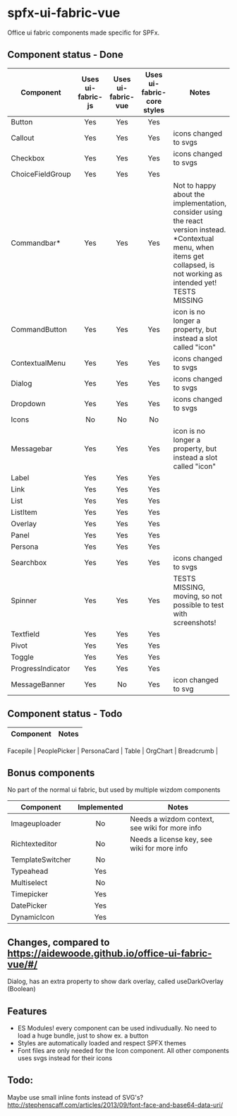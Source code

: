 # spfx-ui-fabric-vue
Office ui fabric components made specific for SPFx.

## Component status - Done
Component         | Uses ui-fabric-js | Uses ui-fabric-vue | Uses ui-fabric-core styles  | Notes
 ---              | :---:             | :---:              | :---:                       | ---
Button            | Yes               | Yes                | Yes                      
Callout           | Yes               | Yes                | Yes                         | icons changed to svgs
Checkbox          | Yes               | Yes                | Yes                         | icons changed to svgs
ChoiceFieldGroup  | Yes               | Yes                | Yes 
Commandbar*       | Yes               | Yes                | Yes                         | Not to happy about the implementation, consider using the react version instead. *Contextual menu, when items get collapsed, is not working as intended yet! TESTS MISSING
CommandButton     | Yes               | Yes                | Yes                         | icon is no longer a property, but instead a slot called "icon"
ContextualMenu    | Yes               | Yes                | Yes                         | icons changed to svgs
Dialog            | Yes               | Yes                | Yes                         | icons changed to svgs
Dropdown          | Yes               | Yes                | Yes                         | icons changed to svgs
Icons             | No                | No                 | No                          |
Messagebar        | Yes               | Yes                | Yes                         | icon is no longer a property, but instead a slot called "icon"
Label             | Yes               | Yes                | Yes                         | 
Link              | Yes               | Yes                | Yes                         | 
List              | Yes               | Yes                | Yes                         |
ListItem          | Yes               | Yes                | Yes                         |
Overlay           | Yes               | Yes                | Yes                         | 
Panel             | Yes               | Yes                | Yes                         | 
Persona           | Yes               | Yes                | Yes                         | 
Searchbox         | Yes               | Yes                | Yes                         | icons changed to svgs
Spinner           | Yes               | Yes                | Yes                         | TESTS MISSING, moving, so not possible to test with screenshots!
Textfield         | Yes               | Yes                | Yes                         | 
Pivot             | Yes               | Yes                | Yes                         | 
Toggle            | Yes               | Yes                | Yes                         |
ProgressIndicator | Yes               | Yes                | Yes                         |
MessageBanner     | Yes               | No                 | Yes                         | icon changed to svg

## Component status - Todo
Component         | Notes
 ---              | ---

Facepile          |
PeoplePicker      |
PersonaCard       |
Table             |
OrgChart          | 
Breadcrumb        | 

## Bonus components
No part of the normal ui fabric, but used by multiple wizdom components

Component        | Implemented | Notes
---              | :---:       | ---
Imageuploader    | No          | Needs a wizdom context, see wiki for more info
Richtexteditor   | No          | Needs a license key, see wiki for more info
TemplateSwitcher | No          |
Typeahead        | Yes         |
Multiselect      | No          |
Timepicker       | Yes         |
DatePicker       | Yes         |
DynamicIcon      | Yes         | 

## Changes, compared to https://aidewoode.github.io/office-ui-fabric-vue/#/
Dialog, has an extra property to show dark overlay, called useDarkOverlay (Boolean)

## Features
 - ES Modules! every component can be used indivudually. No need to load a huge bundle, just to show ex. a button
 - Styles are automatically loaded and respect SPFX themes
 - Font files are only needed for the Icon component. All other components uses svgs instead for their icons

 ## Todo:
 Maybe use small inline fonts instead of SVG's? http://stephenscaff.com/articles/2013/09/font-face-and-base64-data-uri/